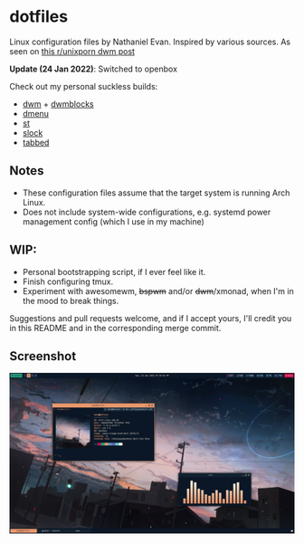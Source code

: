 # dotfiles
Linux configuration files by Nathaniel Evan. Inspired by various sources. As seen on [this r/unixporn dwm post](https://www.reddit.com/r/unixporn/comments/mewpsp/dwm_still_lovin_nord/)

**Update (24 Jan 2022)**: Switched to openbox

Check out my personal suckless builds:
* [dwm](https://github.com/nathanielevan/dwm) + [dwmblocks](https://github.com/nathanielevan/dwmblocks)
* [dmenu](https://github.com/nathanielevan/dmenu)
* [st](https://github.com/nathanielevan/st)
* [slock](https://github.com/nathanielevan/slock)
* [tabbed](https://github.com/nathanielevan/tabbed)

## Notes
* These configuration files assume that the target system is running Arch Linux.
* Does not include system-wide configurations, e.g. systemd power management config (which I use in my machine)

## WIP:
* Personal bootstrapping script, if I ever feel like it.
* Finish configuring tmux.
* Experiment with awesomewm, ~~bspwm~~ and/or ~~dwm~~/xmonad, when I'm in the mood to break things.

Suggestions and pull requests welcome, and if I accept yours, I'll credit you in this README and in the corresponding merge commit.

## Screenshot

![Screenshot](screenshot.png?raw=true)

